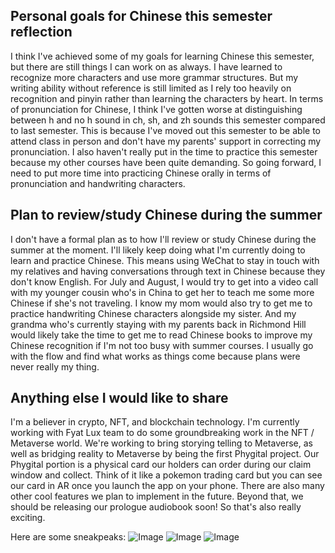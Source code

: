 ## Personal goals for Chinese this semester reflection

I think I've achieved some of my goals for learning Chinese this semester, but there are still things I can work on as always. I have learned to recognize more characters and use more grammar structures. But my writing ability without reference is still limited as I rely too heavily on recognition and pinyin rather than learning the characters by heart. In terms of pronunciation for Chinese, I think I've gotten worse at distinguishing between h and no h sound in ch, sh, and zh sounds this semester compared to last semester. This is because I've moved out this semester to be able to attend class in person and don't have my parents' support in correcting my pronunciation. I also haven't really put in the time to practice this semester because my other courses have been quite demanding. So going forward, I need to put more time into practicing Chinese orally in terms of pronunciation and handwriting characters. 

## Plan to review/study Chinese during the summer

I don't have a formal plan as to how I'll review or study Chinese during the summer at the moment. I'll likely keep doing what I'm currently doing to learn and practice Chinese. This means using WeChat to stay in touch with my relatives and having conversations through text in Chinese because they don't know English. For July and August, I would try to get into a video call with my younger cousin who's in China to get her to teach me some more Chinese if she's not traveling. I know my mom would also try to get me to practice handwriting Chinese characters alongside my sister. And my grandma who's currently staying with my parents back in Richmond Hill would likely take the time to get me to read Chinese books to improve my Chinese recognition if I'm not too busy with summer courses. I usually go with the flow and find what works as things come because plans were never really my thing.

## Anything else I would like to share

I'm a believer in crypto, NFT, and blockchain technology. I'm currently working with Fyat Lux team to do some groundbreaking work in the NFT / Metaverse world. We're working to bring storying telling to Metaverse, as well as bridging reality to Metaverse by being the first Phygital project. Our Phygital portion is a physical card our holders can order during our claim window and collect. Think of it like a pokemon trading card but you can see our card in AR once you launch the app on your phone. There are also many other cool features we plan to implement in the future. Beyond that, we should be releasing our prologue audiobook soon! So that's also really exciting. 

Here are some sneakpeaks:
![Image](https://cdn.discordapp.com/attachments/898732626783907880/923640474584088626/FHTPd_wX0AAWpTl.jpeg)
![Image](https://cdn.discordapp.com/attachments/898732626783907880/934516986963165235/UniverseStill15.png)
![Image](https://pbs.twimg.com/media/FOjK6KwXIAUii0y?format=jpg&name=small)
